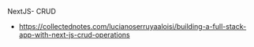 NextJS- CRUD
- https://collectednotes.com/lucianoserruyaaloisi/building-a-full-stack-app-with-next-js-crud-operations